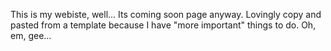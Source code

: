 This is my webiste, well... Its coming soon page anyway. Lovingly copy and pasted from a template because I have "more important" things to do. Oh, em, gee...
